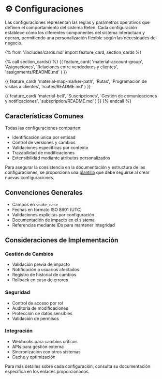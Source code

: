 # ⚙️ Configuraciones

Las configuraciones representan las reglas y parámetros operativos que definen el comportamiento del sistema Reten. Cada configuración establece cómo los diferentes componentes del sistema interactúan y operan, permitiendo una personalización flexible según las necesidades del negocio.

{% from '/includes/cards.md' import feature_card, section_cards %}

{% call section_cards() %}
{{ feature_card(
    'material-account-group',
    'Asignaciones',
    'Relaciones entre vendedores y clientes',
    'assignments/README.md'
) }}

{{ feature_card(
    'material-map-marker-path',
    'Rutas',
    'Programación de visitas a clientes',
    'routes/README.md'
) }}

{{ feature_card(
    'material-bell',
    'Suscripciones',
    'Gestión de comunicaciones y notificaciones',
    'subscription/README.md'
) }}
{% endcall %}

## Características Comunes

Todas las configuraciones comparten:

- Identificación única por entidad
- Control de versiones y cambios
- Validaciones específicas por contexto
- Trazabilidad de modificaciones
- Extensibilidad mediante atributos personalizados

Para asegurar la consistencia en la documentación y estructura de las configuraciones, se proporciona una [plantilla](./_template.md) que debe seguirse al crear nuevas configuraciones.

## Convenciones Generales

- Campos en `snake_case`
- Fechas en formato ISO 8601 (UTC)
- Validaciones explícitas por configuración
- Documentación de impacto en el sistema
- Referencias mediante IDs para mantener integridad


## Consideraciones de Implementación

### Gestión de Cambios

- Validación previa de impacto
- Notificación a usuarios afectados
- Registro de historial de cambios
- Rollback en caso de errores

### Seguridad

- Control de acceso por rol
- Auditoría de modificaciones
- Protección de datos sensibles
- Validación de permisos

### Integración

- Webhooks para cambios críticos
- APIs para gestión externa
- Sincronización con otros sistemas
- Cache y optimización

Para más detalles sobre cada configuración, consulta su documentación específica en los enlaces proporcionados. 